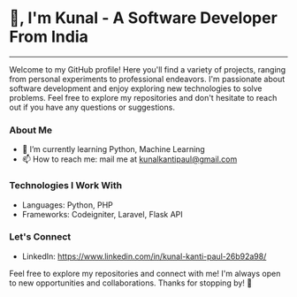 # 👋, I'm Kunal - A Software Developer From India

_____

Welcome to my GitHub profile! Here you'll find a variety of projects, ranging from personal experiments to professional endeavors. I'm passionate about software development and enjoy exploring new technologies to solve problems. Feel free to explore my repositories and don't hesitate to reach out if you have any questions or suggestions.

### About Me
- 🌱 I’m currently learning Python, Machine Learning
- 📫 How to reach me: mail me at kunalkantipaul@gmail.com

### Technologies I Work With
- Languages: Python, PHP
- Frameworks: Codeigniter, Laravel, Flask API

### Let's Connect
- LinkedIn: https://www.linkedin.com/in/kunal-kanti-paul-26b92a98/

Feel free to explore my repositories and connect with me! I'm always open to new opportunities and collaborations. Thanks for stopping by! 🚀

